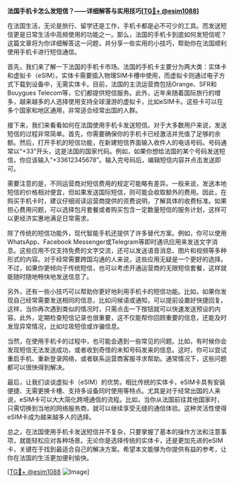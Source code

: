 **法国手机卡怎么发短信？——详细解答与实用技巧[[TG💪+ @esim1088](https://t.me/s/esim1088)]**

在法国生活，无论是旅行、留学还是工作，手机卡都是必不可少的工具。而发送短信更是日常生活中高频使用的功能之一。那么，法国的手机卡到底如何发短信呢？这篇文章将为你详细解答这一问题，并分享一些实用的小技巧，帮助你在法国顺利使用手机卡进行短信通信。

首先，我们来了解一下法国的手机卡市场。法国的手机卡主要分为两大类：实体卡和虚拟卡（eSIM）。实体卡需要插入物理SIM卡槽中使用，而虚拟卡则通过电子方式下载到设备中，无需实体卡。目前，法国的主流运营商包括Orange、SFR和Bouygues Telecom等，它们都提供短信服务。此外，近年来随着国际旅行的增多，越来越多的人选择使用支持全球漫游的虚拟卡，比如eSIM卡。这些卡可以在多个国家和地区通用，非常适合经常出国的人群。

接下来，我们来看看如何在法国使用手机卡发送短信。对于大多数用户来说，发送短信的过程非常简单。首先，你需要确保你的手机卡已经激活并充值了足够的余额。然后，打开手机的短信功能，在新建短信界面输入收件人的电话号码。号码通常以“+33”开头，这是法国的国家代码。例如，如果你想给法国的某个号码发送短信，你应该输入“+33612345678”。输入完号码后，编辑短信内容并点击发送即可。

需要注意的是，不同运营商对短信费用的规定可能略有差异。一般来说，发送本地短信的价格相对便宜，但如果发送国际短信，则可能会收取额外的费用。因此，在购买手机卡时，建议仔细阅读运营商提供的资费说明，了解具体的收费标准。如果担心费用问题，可以选择包月套餐或者购买包含一定数量短信的服务计划，这样可以更经济实惠地满足日常需求。

除了传统的短信功能外，现代智能手机还提供了许多替代方案。例如，你可以使用WhatsApp、Facebook Messenger或Telegram等即时通讯应用来发送文字消息。这些应用不仅支持免费的文字交流，还可以发送语音消息、图片和视频等多种形式的内容。对于经常需要跨国沟通的人来说，这些应用无疑是一个更好的选择。不过，如果你更倾向于传统短信，也可以考虑开通运营商的无限短信套餐，这样就能随时随地畅快地发送信息了。

另外，还有一些小技巧可以帮助你更好地利用手机卡的短信功能。比如，如果你发现自己经常需要发送相同的信息，比如问候语或通知，可以提前设置好快捷回复。这样，当你再次遇到类似的情况时，只需点击一下按钮就可以快速发送预设的内容。此外，定期检查短信记录也很重要，这不仅能帮你回顾重要的信息，还能及时发现异常情况，比如垃圾短信或诈骗信息。

当然，在使用手机卡的过程中，也可能会遇到一些常见的问题。比如，有时候你会发现短信无法发送成功，或者收到奇怪的未知号码发来的信息。这时，你可以尝试重启手机、重新登录网络，或者联系运营商客服寻求帮助。通常情况下，这些问题都可以很快得到解决。

最后，让我们谈谈虚拟卡（eSIM）的优势。相比传统的实体卡，eSIM卡具有安装便捷、无需更换卡槽、支持多设备同时使用等特点。尤其是对于经常出国的人来说，eSIM卡可以大大简化跨境通信的流程。比如，当你从法国前往其他国家时，只需切换到当地的网络服务商，就可以继续享受无缝的通信体验。这种灵活性使得eSIM卡成为越来越多人的选择。

总之，在法国使用手机卡发送短信并不复杂，只要掌握了基本的操作方法和注意事项，就能轻松应对各种场景。无论你是选择传统的实体卡，还是更加先进的eSIM卡，关键在于找到最适合自己的解决方案。希望本文能够为你提供有益的参考，让你在法国的生活更加便利愉快。

[[TG💪+ @esim1088](https://t.me/s/esim1088) ![Image](https://i.postimg.cc/4NQfJmqS/Snipaste-2025-05-13-00-14-12.png)]